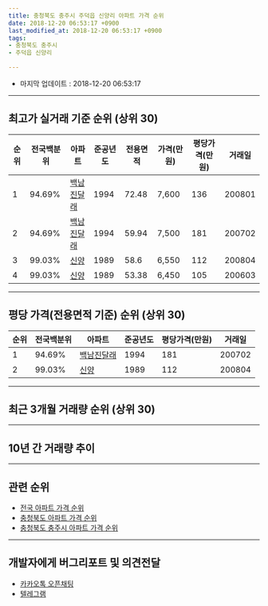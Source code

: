 ```yaml
---
title: 충청북도 충주시 주덕읍 신양리 아파트 가격 순위
date: 2018-12-20 06:53:17 +0900
last_modified_at: 2018-12-20 06:53:17 +0900
tags:
- 충청북도 충주시
- 주덕읍 신양리

---
```


* 마지막 업데이트 : 2018-12-20 06:53:17

---

## 최고가 실거래 기준 순위 (상위 30)


|순위|전국백분위|아파트|준공년도|전용면적|가격(만원)|평당가격(만원)|거래일|
|---|---|---|---|---|---|---|---|
|1|94.69%|[백남진달래](https://search.naver.com/search.naver?query=%EC%B6%A9%EC%B2%AD%EB%B6%81%EB%8F%84+%EC%B6%A9%EC%A3%BC%EC%8B%9C+%EC%A3%BC%EB%8D%95%EC%9D%8D+%EC%8B%A0%EC%96%91%EB%A6%AC+%EB%B0%B1%EB%82%A8%EC%A7%84%EB%8B%AC%EB%9E%98)|1994|72.48|7,600|136|200801|
|2|94.69%|[백남진달래](https://search.naver.com/search.naver?query=%EC%B6%A9%EC%B2%AD%EB%B6%81%EB%8F%84+%EC%B6%A9%EC%A3%BC%EC%8B%9C+%EC%A3%BC%EB%8D%95%EC%9D%8D+%EC%8B%A0%EC%96%91%EB%A6%AC+%EB%B0%B1%EB%82%A8%EC%A7%84%EB%8B%AC%EB%9E%98)|1994|59.94|7,500|181|200702|
|3|99.03%|[신양](https://search.naver.com/search.naver?query=%EC%B6%A9%EC%B2%AD%EB%B6%81%EB%8F%84+%EC%B6%A9%EC%A3%BC%EC%8B%9C+%EC%A3%BC%EB%8D%95%EC%9D%8D+%EC%8B%A0%EC%96%91%EB%A6%AC+%EC%8B%A0%EC%96%91)|1989|58.6|6,550|112|200804|
|4|99.03%|[신양](https://search.naver.com/search.naver?query=%EC%B6%A9%EC%B2%AD%EB%B6%81%EB%8F%84+%EC%B6%A9%EC%A3%BC%EC%8B%9C+%EC%A3%BC%EB%8D%95%EC%9D%8D+%EC%8B%A0%EC%96%91%EB%A6%AC+%EC%8B%A0%EC%96%91)|1989|53.38|6,450|105|200603|


---

## 평당 가격(전용면적 기준) 순위 (상위 30)


|순위|전국백분위|아파트|준공년도|평당가격(만원)|거래일|
|---|---|---|---|---|---|
|1|94.69%|[백남진달래](https://search.naver.com/search.naver?query=%EC%B6%A9%EC%B2%AD%EB%B6%81%EB%8F%84+%EC%B6%A9%EC%A3%BC%EC%8B%9C+%EC%A3%BC%EB%8D%95%EC%9D%8D+%EC%8B%A0%EC%96%91%EB%A6%AC+%EB%B0%B1%EB%82%A8%EC%A7%84%EB%8B%AC%EB%9E%98)|1994|181|200702|
|2|99.03%|[신양](https://search.naver.com/search.naver?query=%EC%B6%A9%EC%B2%AD%EB%B6%81%EB%8F%84+%EC%B6%A9%EC%A3%BC%EC%8B%9C+%EC%A3%BC%EB%8D%95%EC%9D%8D+%EC%8B%A0%EC%96%91%EB%A6%AC+%EC%8B%A0%EC%96%91)|1989|112|200804|


---

## 최근 3개월 거래량 순위 (상위 30)


<div style="width:100%;">
    <canvas id="deal_count_ranking" height="250"></canvas>
</div>


<script>
new Chart(document.getElementById("deal_count_ranking"), {
    type: 'horizontalBar',
    data: {
        labels: ['백남진달래'],
        datasets: [{
            label: '실거래 수',
            data: [1],
            borderColor: "rgba(255, 0, 128, 1)",
            backgroundColor: "rgba(255, 0, 128, 0.5)",
            fill: false,
        }]
    },
    options: {
        responsive: true,
        title: {
            display: true,
            text: '최근 3개월 거래량 순위'
        },
        tooltips: {
            mode: 'index',
            intersect: false,
            callbacks: {
                title: function(tooltipItems, data) {
                    return "실거래 수:";
                },
                label: function(tooltipItem, data) {
                    return data.labels[tooltipItem.index] + ": " + tooltipItem.xLabel;
                }
            }
        },
        hover: {
            mode: 'nearest',
            intersect: true
        },
        scales: {
            xAxes: [{
                display: true,
                scaleLabel: {
                    display: true,
                    labelString: '실거래 수'
                },
                ticks: {
                    suggestedMin: 0,
                }
            }],
            yAxes: [{
                display: true,
                ticks: {
                    autoSkip: false,
                    callback: function(value, index, values) {
                        if (value.length > 15)
                            return value.substr(0, 13) + "...";
                        else
                            return value;
                    }
                },
                scaleLabel: {
                    display: false,
                }
            }]
        }
    }
});

</script>


---

## 10년 간 거래량 추이


<div style="width:100%;">
    <canvas id="deal_progress" height="250"></canvas>
</div>

<script>
new Chart(document.getElementById("deal_progress"), {
    type: 'line',
    data: {
        labels: ['200812','200901','200902','200903','200904','200905','200906','200907','200908','200909','200910','200911','200912','201001','201002','201003','201004','201005','201006','201007','201008','201009','201010','201011','201012','201101','201102','201103','201104','201105','201106','201107','201108','201109','201110','201111','201112','201201','201202','201203','201204','201205','201206','201207','201208','201209','201210','201211','201212','201301','201302','201303','201304','201305','201306','201307','201308','201309','201310','201311','201312','201401','201402','201403','201404','201405','201406','201407','201408','201409','201410','201411','201412','201501','201502','201503','201504','201505','201506','201507','201508','201509','201510','201511','201512','201601','201602','201603','201604','201605','201606','201607','201608','201609','201610','201611','201612','201701','201702','201703','201704','201705','201706','201707','201708','201709','201710','201711','201712','201801','201802','201803','201804','201805','201806','201807','201808','201809','201810','201811','201812'],
        datasets: [{
            label: '실거래 수',
            pointRadius: 1,
            data: [0, 0, 0, 4, 1, 0, 0, 0, 0, 0, 1, 1, 1, 0, 0, 3, 0, 0, 1, 0, 0, 1, 0, 1, 0, 0, 1, 0, 2, 1, 1, 0, 0, 0, 0, 0, 0, 0, 0, 1, 1, 0, 0, 0, 1, 0, 1, 0, 0, 0, 1, 2, 0, 1, 1, 0, 0, 3, 0, 1, 1, 0, 0, 1, 0, 0, 0, 1, 0, 2, 0, 1, 0, 0, 0, 1, 1, 2, 1, 2, 1, 0, 1, 0, 0, 0, 1, 0, 0, 1, 0, 1, 0, 3, 0, 0, 1, 0, 0, 1, 1, 0, 0, 0, 1, 2, 0, 0, 0, 0, 0, 1, 0, 2, 0, 0, 0, 0, 0, 1, 0],
            borderColor: "rgba(255, 201, 14, 1)",
            backgroundColor: "rgba(255, 201, 14, 0.5)",
            fill: true,
        }]
    },
    options: {
        responsive: true,
        title: {
            display: true,
            text: '10년간 거래량 추이'
        },
        tooltips: {
            mode: 'index',
            intersect: false,
        },
        hover: {
            mode: 'nearest',
            intersect: true
        },
        scales: {
            xAxes: [{
                display: true,
                scaleLabel: {
                    display: true,
                    labelString: '년/월'
                }
            }],
            yAxes: [{
                display: true,
                ticks: {
                    suggestedMin: 0,
                },
                scaleLabel: {
                    display: true,
                    labelString: '실거래 수'
                }
            }]
        }
    }
});

</script>


---

## 관련 순위

- [전국 아파트 가격 순위](https://inasie.github.io/apt-ranking/전국)
- [충청북도 아파트 가격 순위](https://inasie.github.io/apt-ranking/충청북도)
- [충청북도 충주시 아파트 가격 순위](https://inasie.github.io/apt-ranking/충청북도-충주시)


---

## 개발자에게 버그리포트 및 의견전달

- [카카오톡 오픈채팅](https://open.kakao.com/o/gLJUAP4)
- [텔레그램](https://t.me/inasie)

